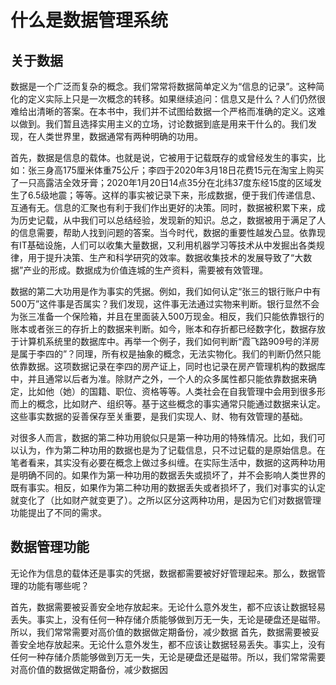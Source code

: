 # 什么是数据管理系统

## 关于数据

数据是一个广泛而复杂的概念。我们常常将数据简单定义为“信息的记录”。这种简化的定义实际上只是一次概念的转移。如果继续追问：信息又是什么？人们仍然很难给出清晰的答案。在本书中，我们并不试图给数据一个严格而准确的定义。这难以做到。我们暂且选择实用主义的立场，讨论数据到底是用来干什么的。我们发现，在人类世界里，数据通常有两种明确的功用。

首先，数据是信息的载体。也就是说，它被用于记载既存的或曾经发生的事实，比如：张三身高175厘米体重75公斤；李四于2020年3月18日花费15元在淘宝上购买了一只高露洁全效牙膏；2020年1月20日14点35分在北纬37度东经15度的区域发生了6.5级地震；等等。这样的事实被记录下来，形成数据，便于我们传递信息、互通有无。信息的汇聚也有利于我们作出更好的决策。同时，数据被积累下来，成为历史记载，从中我们可以总结经验，发现新的知识。总之，数据被用于满足了人的信息需要，帮助人找到问题的答案。当今时代，数据的重要性越发凸显。依靠现有IT基础设施，人们可以收集大量数据，又利用机器学习等技术从中发掘出各类规律，用于提升决策、生产和科学研究的效率。数据收集技术的发展导致了“大数据”产业的形成。数据成为价值连城的生产资料，需要被有效管理。

数据的第二大功用是作为事实的凭据。例如，我们如何认定“张三的银行账户中有500万”这件事是否属实？我们发现，这件事无法通过实物来判断。银行显然不会为张三准备一个保险箱，并且在里面装入500万现金。相反，我们只能依靠银行的账本或者张三的存折上的数据来判断。如今，账本和存折都已经数字化，数据存放于计算机系统里的数据库中。再举一个例子，我们如何判断“霞飞路909号的洋房是属于李四的”？同理，所有权是抽象的概念，无法实物化。我们的判断仍然只能依靠数据。这项数据记录在李四的房产证上，同时也记录在房产管理机构的数据库中，并且通常以后者为准。除财产之外，一个人的众多属性都只能依靠数据来确定，比如他（她）的国籍、职位、资格等等。人类社会在自我管理中会用到很多形而上的概念，比如财产、组织等。基于这些概念的事实通常只能通过数据来认定。这些事实数据的妥善保存至关重要，是我们实现人、财、物有效管理的基础。

对很多人而言，数据的第二种功用貌似只是第一种功用的特殊情况。比如，我们可以认为，作为第二种功用的数据也是为了记载信息，只不过记载的是原始信息。在笔者看来，其实没有必要在概念上做过多纠缠。在实际生活中，数据的这两种功用是明确不同的。如果作为第一种功用的数据丢失或损坏了，并不会影响人类世界的既有事实。相反，如果作为第二种功用的数据丢失或者损坏了，我们对事实的认定就变化了（比如财产就变更了）。之所以区分这两种功用，是因为它们对数据管理功能提出了不同的需求。

## 数据管理功能

无论作为信息的载体还是事实的凭据，数据都需要被好好管理起来。那么，数据管理的功能有哪些呢？

首先，数据需要被妥善安全地存放起来。无论什么意外发生，都不应该让数据轻易丢失。事实上，没有任何一种存储介质能够做到万无一失，无论是硬盘还是磁带。所以，我们常常需要对高价值的数据做定期备份，减少数据
首先，数据需要被妥善安全地存放起来。无论什么意外发生，都不应该让数据轻易丢失。事实上，没有任何一种存储介质能够做到万无一失，无论是硬盘还是磁带。所以，我们常常需要对高价值的数据做定期备份，减少数据因
